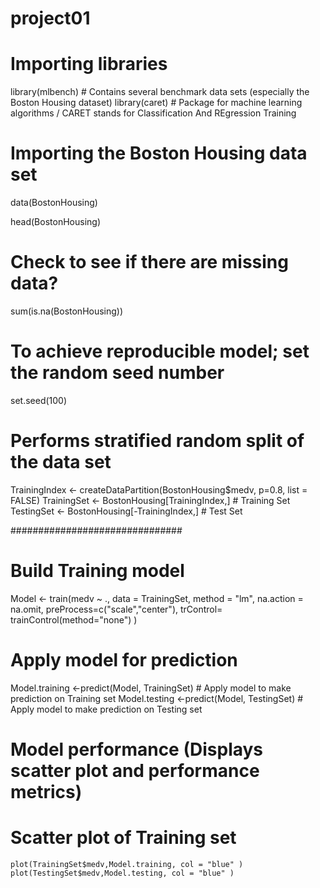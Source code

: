 # project01

# Importing libraries
library(mlbench) # Contains several benchmark data sets (especially the Boston Housing dataset)
library(caret) # Package for machine learning algorithms / CARET stands for Classification And REgression Training

# Importing the Boston Housing data set
data(BostonHousing)

head(BostonHousing)

# Check to see if there are missing data?
sum(is.na(BostonHousing))

# To achieve reproducible model; set the random seed number
set.seed(100)

# Performs stratified random split of the data set
TrainingIndex <- createDataPartition(BostonHousing$medv, p=0.8, list = FALSE)
TrainingSet <- BostonHousing[TrainingIndex,] # Training Set
TestingSet <- BostonHousing[-TrainingIndex,] # Test Set


###############################

# Build Training model
Model <- train(medv ~ ., data = TrainingSet,
               method = "lm",
               na.action = na.omit,
               preProcess=c("scale","center"),
               trControl= trainControl(method="none")
)

# Apply model for prediction
Model.training <-predict(Model, TrainingSet) # Apply model to make prediction on Training set
Model.testing <-predict(Model, TestingSet) # Apply model to make prediction on Testing set

# Model performance (Displays scatter plot and performance metrics)
  # Scatter plot of Training set
    plot(TrainingSet$medv,Model.training, col = "blue" )
    plot(TestingSet$medv,Model.testing, col = "blue" )
